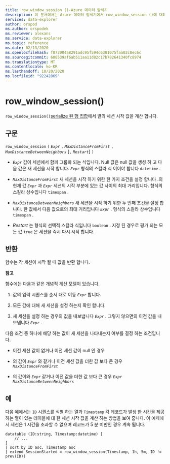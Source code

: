 ```yaml
---
title: row_window_session ()-Azure 데이터 탐색기
description: 이 문서에서는 Azure 데이터 탐색기에서 row_window_session ()에 대해 설명 합니다.
services: data-explorer
author: orspod
ms.author: orspodek
ms.reviewer: alexans
ms.service: data-explorer
ms.topic: reference
ms.date: 02/13/2020
ms.openlocfilehash: f872004a8291adc95f594c6301075faa02c8ec6c
ms.sourcegitcommit: 608539af6ab511aa11d82c17b782641340fc8974
ms.translationtype: MT
ms.contentlocale: ko-KR
ms.lasthandoff: 10/20/2020
ms.locfileid: "92242869"
---
```

# <a name="row_window_session"></a>row_window_session()

`row_window_session()`[serialize 된 행 집합](./windowsfunctions.md#serialized-row-set)에서 열의 세션 시작 값을 계산 합니다.

## <a name="syntax"></a>구문

`row_window_session` `(` *`Expr`* `,` *`MaxDistanceFromFirst`* `,` *`MaxDistanceBetweenNeighbors`* [`,` *`Restart`*] `)`

* *`Expr`* 값이 세션에서 함께 그룹화 되는 식입니다.
  Null 값은 null 값을 생성 하 고 다음 값은 새 세션을 시작 합니다.
  *`Expr`* 형식의 스칼라 식 이어야 합니다 `datetime` .

* *`MaxDistanceFromFirst`* 새 세션을 시작 하기 위한 한 가지 조건을 설정 합니다 .의 현재 값 *`Expr`* 과 *`Expr`* 세션의 시작 부분에 있는 값 사이의 최대 거리입니다.
  형식의 스칼라 상수입니다 `timespan` .

* *`MaxDistanceBetweenNeighbors`* 새 세션을 시작 하기 위한 두 번째 조건을 설정 합니다. 한 값에서 다음 값으로의 최대 거리입니다 *`Expr`* .
  형식의 스칼라 상수입니다 `timespan` .

* *Restart* 는 형식의 선택적 스칼라 식입니다 `boolean` . 지정 된 경우로 평가 되는 모든 값 `true` 은 세션을 즉시 다시 시작 합니다.

## <a name="returns"></a>반환

함수는 각 세션이 시작 될 때 값을 반환 합니다.

**참고**

함수에는 다음과 같은 개념적 계산 모델이 있습니다.

1. 값의 입력 시퀀스를 순서 대로 이동 *`Expr`* 합니다.

1. 모든 값에 대해 새 세션을 설정 하는지 확인 합니다.

1. 새 세션을 설정 하는 경우의 값을 내보냅니다 *`Expr`* . 그렇지 않으면의 이전 값을 내보냅니다 *`Expr`* .

다음 조건 중 하나에 해당 하는 값이 새 세션을 나타내는지 여부를 결정 하는 조건입니다.

* 이전 세션 값이 없거나 이전 세션 값이 null 인 경우

* 의 값이 *`Expr`* 와 같거나 이전 세션 값을 더한 값 보다 큰 경우 *`MaxDistanceFromFirst`*

* 의 값이와 *`Expr`* 같거나 이전 값을 더한 값 보다 큰 경우 *`Expr`* *`MaxDistanceBetweenNeighbors`*

## <a name="examples"></a>예

다음 예에서는 `ID` 시퀀스를 식별 하는 열과 `Timestamp` 각 레코드가 발생 한 시간을 제공 하는 열이 있는 테이블에 대 한 세션 시작 값을 계산 하는 방법을 보여 줍니다. 이 예제에서 세션은 1 시간을 초과할 수 없으며 레코드가 5 분 미만인 경우 계속 됩니다.

```kusto
datatable (ID:string, Timestamp:datetime) [
    // ...
]
| sort by ID asc, Timestamp asc
| extend SessionStarted = row_window_session(Timestamp, 1h, 5m, ID != prev(ID))
```